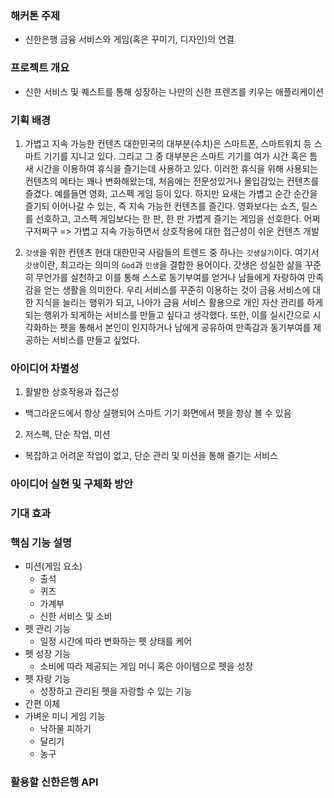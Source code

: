 ### 해커톤 주제
- 신한은행 금융 서비스와 게임(혹은 꾸미기, 디자인)의 연결

### 프로젝트 개요
- 신한 서비스 및 퀘스트를 통해 성장하는 나만의 신한 프렌즈를 키우는 애플리케이션

### 기획 배경

1. 가볍고 지속 가능한 컨텐츠
  대한민국의 대부분(수치)은 스마트폰, 스마트워치 등 스마트 기기를 지니고 있다.
  그리고 그 중 대부분은 스마트 기기를 여가 시간 혹은 틈새 시간을 이용하여 휴식을 즐기는데 사용하고 있다.
  이러한 휴식을 위해 사용되는 컨텐츠의 메타는 꽤나 변화해왔는데, 처음에는 전문성있거나 몰입감있는 컨텐츠를 즐겼다.
  예를들면 영화, 고스펙 게임 등이 있다.
  하지만 요새는 가볍고 순간 순간을 즐기되 이어나갈 수 있는, 즉 지속 가능한 컨텐츠를 즐긴다.
  영화보다는 쇼츠, 릴스를 선호하고, 고스펙 게임보다는 한 판, 한 판 가볍게 즐기는 게임을 선호한다.
  어쩌구저쩌구
  => 가볍고 지속 가능하면서 상호작용에 대한 접근성이 쉬운 컨텐츠 개발

2. `갓생`을 위한 컨텐츠
  현대 대한민국 사람들의 트렌드 중 하나는 `갓생살기`이다.
  여기서 `갓생`이란, 최고라는 의미의 `God`과 `인생`을 결합한 용어이다.
  갓생은 성실한 삶을 꾸준히 무언가를 실천하고 이를 통해 스스로 동기부여를 얻거나 남들에게 자랑하여 만족감을 얻는 생활을 의미한다.
  우리 서비스를 꾸준히 이용하는 것이 금융 서비스에 대한 지식을 늘리는 행위가 되고, 나아가 금융 서비스 활용으로 개인 자산 관리를 하게 되는 행위가 되게하는 서비스를 만들고 싶다고 생각했다.
  또한, 이를 실시간으로 시각화하는 펫을 통해서 본인이 인지하거나 남에게 공유하여 만족감과 동기부여를 제공하는 서비스를 만들고 싶었다.

### 아이디어 차별성

1. 활발한 상호작용과 접근성
  - 백그라운드에서 항상 실행되어 스마트 기기 화면에서 펫을 항상 볼 수 있음
2. 저스펙, 단순 작업, 미션
  - 복잡하고 어려운 작업이 없고, 단순 관리 및 미션을 통해 즐기는 서비스

### 아이디어 실현 및 구체화 방안

### 기대 효과

### 핵심 기능 설명

- 미션(게임 요소)
  - 출석
  - 퀴즈
  - 가계부
  - 신한 서비스 및 소비
- 펫 관리 기능
  - 일정 시간에 따라 변화하는 펫 상태를 케어
- 펫 성장 기능
  - 소비에 따라 제공되는 게임 머니 혹은 아이템으로 펫을 성장
- 펫 자랑 기능
  - 성장하고 관리된 펫을 자랑할 수 있는 기능
- 간편 이체
- 가벼운 미니 게임 기능
  - 낙하물 피하기
  - 달리기
  - 농구

### 활용할 신한은행 API